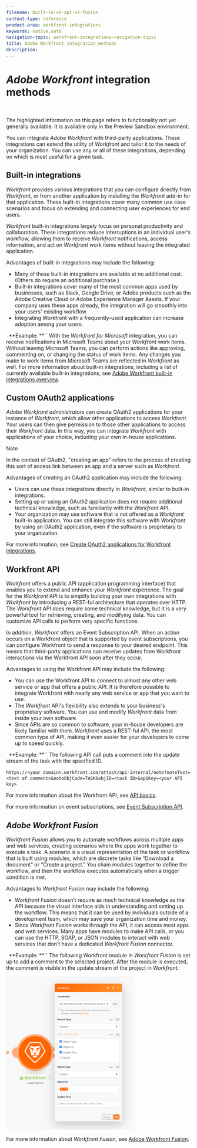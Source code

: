 ```yaml
---
filename: built-in-vs-api-vs-fusion
content-type: reference
product-area: workfront-integrations
keywords: native,ootb
navigation-topic: workfront-integrations-navigation-topic
title: Adobe Workfront integration methods
description: 
---
```


# *Adobe Workfront* integration methods

&nbsp;

The highlighted information on this page refers to functionality not yet generally available. It is available only in the Preview Sandbox environment.

You can integrate *Adobe Workfront* with third-party applications. These integrations can extend the utility of *Workfront* and tailor it to the needs of your organization. You can use any or all of these integrations, depending on which is most useful for a given task.

## Built-in integrations

*Workfront* provides various integrations that you can configure directly from *Workfront*, or from another application by installing the *Workfront* add-in for that application. These built-in integrations cover many common use case scenarios and focus on extending and connecting user experiences for end users.

*Workfront* built-in integrations largely focus on personal productivity and collaboration. These integrations reduce interruptions in an individual user's workflow, allowing them to receive *Workfront* notifications, access information, and act on *Workfront* work items without leaving the integrated application.

Advantages of built-in integrations may include the following:

* Many of these built-in integrations are available at no additional cost. (Others do require an additional purchase.)
* Built-in integrations cover many of the most common apps used by businesses, such as Slack, Google Drive, or Adobe products such as the Adobe Creative Cloud or Adobe Experience Manager Assets. If your company uses these apps already, the integration will go smoothly into your users' existing workflow. 
* Integrating Workfront with a frequently-used application can increase adoption among your users.

` `**Example: **`` With the *Workfront for Microsoft* integration, you can receive notifications in Microsoft Teams about your *Workfront* work items. Without leaving Microsoft Teams, you can perform actions like approving, commenting on, or changing the status of work items. Any changes you make to work items from Microsoft Teams are reflected in *Workfront* as well.
For more information about built-in integrations, including a list of currently available built-in integrations, see [Adobe Workfront built-in integrations overview](../workfront-integrations-and-apps/built-in-integrations-non-admin.md).

## Custom OAuth2 applications

*Adobe Workfront administrators* can create OAuth2 applications for your instance of *Workfront*, which allow other applications to access *Workfront*. Your users can then give permission to those other applications to access their *Workfront* data. In this way, you can integrate *Workfront* with applications of your choice, including your own in-house applications.

>[!NOTE]
>
>In the context of OAuth2, "creating an app" refers to the process of creating this sort of access link between an app and a server such as *Workfront*.

Advantages of creating an OAuth2 application may include the following:

* Users can use these integrations directly in *Workfront*, similar to built-in integrations.
* Setting up or using an OAuth2 application does not require additional technical knowledge, such as familiarity with the *Workfront* API.
* Your organization may use software that is not offered as a *Workfront* built-in application. You can still integrate this software with *Workfront* by using an OAuth2 application, even if the software is proprietary to your organization.

For more information, see [Create OAuth2 applications for Workfront integrations](../administration-and-setup/configure-integrations/create-oauth-application.md).

## Workfront API

*Workfront* offers a public API (application programming interface) that enables you to extend and enhance your *Workfront* experience. The goal for the *Workfront* API is to simplify building your own integrations with *Workfront* by introducing a REST-ful architecture that operates over HTTP. The *Workfront* API does require some technical knowledge, but it is a very powerful tool for retrieving, creating, and modifying data. You can customize API calls to perform very specific functions.

In addition, *Workfront* offers an Event Subscription API. When an action occurs on a Workfront object that is supported by event subscriptions, you can configure Workfront to send a response to your desired endpoint. This means that third-party applications can receive updates from Workfront interactions via the Workfront API soon after they occur.

Advantages to using the Workfront API may include the following:

* You can use the Workfront API to connect to almost any other web service or app that offers a public API. It is therefore possible to integrate Workfront with nearly any web service or app that you want to use.
* The *Workfront* API's flexibility also extends to your business's proprietary software. You can use and modify *Workfront* data from inside your own software.
* Since APIs are so common to software, your in-house developers are likely familiar with them. *Workfront* uses a REST-ful API, the most common type of API, making it even easier for your developers to come up to speed quickly.

` `**Example: **`` The following API call puts a comment into the update stream of the task with the specified ID.

```
https://<your domain>.workfront.com/attask/api-internal/note?noteText=<text of comment>&noteObjCode=TASK&objID=<task ID>&apiKey=<your API key>
```

For more information about the Workfront API, see [API basics](../wf-api/general/api-basics.md).

For more information on event subscriptions, see [Event Subscription API](../wf-api/general/event-subs-api.md).

## *Adobe Workfront Fusion*

*Workfront Fusion* allows you to automate workflows across multiple apps and web services, creating scenarios where the apps work together to execute a task. A scenario is a visual representation of the task or workflow that is built using modules, which are discrete tasks like “Download a document” or “Create a project.” You chain modules together to define the workflow, and then the workflow executes automatically when a trigger condition is met.

Advantages to *Workfront Fusion* may include the following:

* *Workfront Fusion* doesn’t require as much technical knowledge as the API because the visual interface aids in understanding and setting up the workflow. This means that it can be used by individuals outside of a development team, which may save your organization time and money.
* Since *Workfront Fusion* works through the API, it can access most apps and web services. Many apps have modules to make API calls, or you can use the HTTP, SOAP, or JSON modules to interact with web services that don’t have a dedicated *Workfront Fusion* connector.

` `**Example: **`` The following Workfront module in *Workfront Fusion* is set up to add a comment to the selected project. After the module is executed, the comment is visible in the update stream of the project in *Workfront*.

![](assets/fusion-example-comment-350x416.png)

For more information about *Workfront Fusion*, see [Adobe Workfront Fusion](../workfront-fusion/workfront-fusion-2.md).
